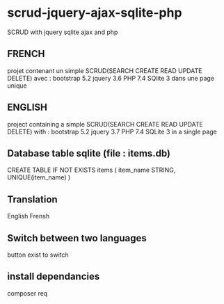 # scrud-jquery-ajax-sqlite-php
SCRUD with jquery sqlite ajax and php
## FRENCH
projet contenant un simple SCRUD(SEARCH CREATE READ UPDATE DELETE)
avec :
bootstrap 5.2
jquery 3.6
PHP 7.4
SQlite 3
dans une page unique

## ENGLISH
project containing a simple SCRUD(SEARCH CREATE READ UPDATE DELETE)
with :
bootstrap 5.2
jquery 3.7
PHP 7.4
SQLite 3
in a single page

## Database table sqlite (file : items.db)
CREATE TABLE IF NOT EXISTS items (
item_name STRING,
UNIQUE(item_name) 
)
## Translation 
English
Frensh

## Switch between two languages
button exist to switch

## install dependancies
composer req
